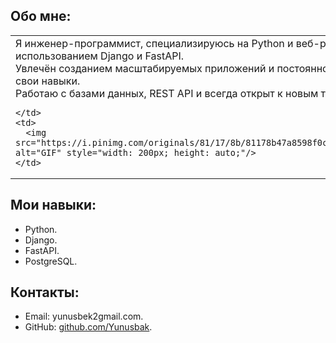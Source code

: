 

## Обо мне:
<table>
  <tr>
    <td>
      Я инженер-программист, специализируюсь на Python и веб-разработке с использованием Django и FastAPI.<br>
      Увлечён созданием масштабируемых приложений и постоянно совершенствую свои навыки.<br>
      Работаю с базами данных, REST API и всегда открыт к новым технологиям.<br>
      
    </td>
    <td>
      <img src="https://i.pinimg.com/originals/81/17/8b/81178b47a8598f0c81c4799f2cdd4057.gif" alt="GIF" style="width: 200px; height: auto;"/>
    </td>
  </tr>
</table>

## Мои навыки:
- Python.
- Django.
- FastAPI.
- PostgreSQL.

## Контакты:
- Email: yunusbek2gmail.com.
- GitHub: [github.com/Yunusbak](https://github.com/Yunusbak).
